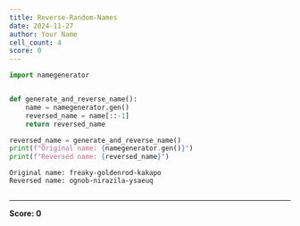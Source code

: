 ```yaml
---
title: Reverse-Random-Names
date: 2024-11-27
author: Your Name
cell_count: 4
score: 0
---
```


```python
import namegenerator


```


```python

def generate_and_reverse_name():
    name = namegenerator.gen()
    reversed_name = name[::-1]
    return reversed_name


```


```python
reversed_name = generate_and_reverse_name()
print(f"Original name: {namegenerator.gen()}")
print(f"Reversed name: {reversed_name}")
```

    Original name: freaky-goldenrod-kakapo
    Reversed name: ognob-nirazila-ysaeuq



```python

```


---
**Score: 0**
